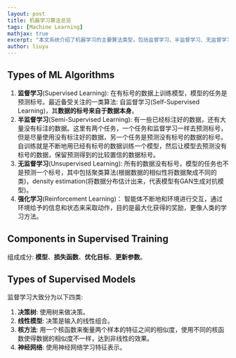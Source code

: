 ```yaml
---
layout: post
title: 机器学习算法总览
tags: [Machine Learning]
mathjax: true
excerpt: "本文系统介绍了机器学习的主要算法类型，包括监督学习、半监督学习、无监督学习和强化学习，并详细阐述了监督训练的核心组成成分：模型、损失函数、优化目标和参数更新。此外，本文对监督学习模型进行了分类，重点介绍了决策树、线性模型、核方法和神经网络四类模型的基本原理与特点。"
author: liuyu
---
```


## Types of  ML Algorithms
1. **监督学习**(Supervised Learning): 在有标号的数据上训练模型，模型的任务是预测标号。最近备受关注的一类算法: 自监督学习(Self-Supervised Learning)，其**数据的标号来自于数据本身**。
2. **半监督学习**(Semi-Supervised Learning): 有一些已经标注好的数据，还有大量没有标注的数据。这里有两个任务，一个任务和监督学习一样去预测标号，但是尽量使用没有标注好的数据，另一个任务是预测没有标号的数据的标号。自训练就是不断地用已经有标号的数据训练一个模型，然后让模型去预测没有标号的数据，保留预测得到的比较置信的数据标号。
3. **无监督学习**(Unsupervised Learning): 所有的数据没有标号，模型的任务也不是预测一个标号，其中包括聚类算法(根据数据的相似性将数据聚成不同的类)，density estimation(将数据分布估计出来，代表模型有GAN生成对抗模型)。
4. **强化学习**(Reinforcement Learning)： 智能体不断地和环境进行交互，通过环境给予的信息和状态来采取动作，目的是最大化获得的奖励，更像人类的学习方法。

## Components in Supervised Training

组成成分: **模型**、**损失函数**、**优化目标**、**更新参数**。

## Types of Supervised Models

监督学习大致分为以下四类: 

1. **决策树**: 使用树来做决策。
2. **线性模型**: 决策是输入的线性组合。
3. **核方法**: 用一个核函数来衡量两个样本的特征之间的相似度，使用不同的核函数使得数据的相似度不一样，达到非线性的效果。
4. **神经网络**: 使用神经网络学习特征表示。

